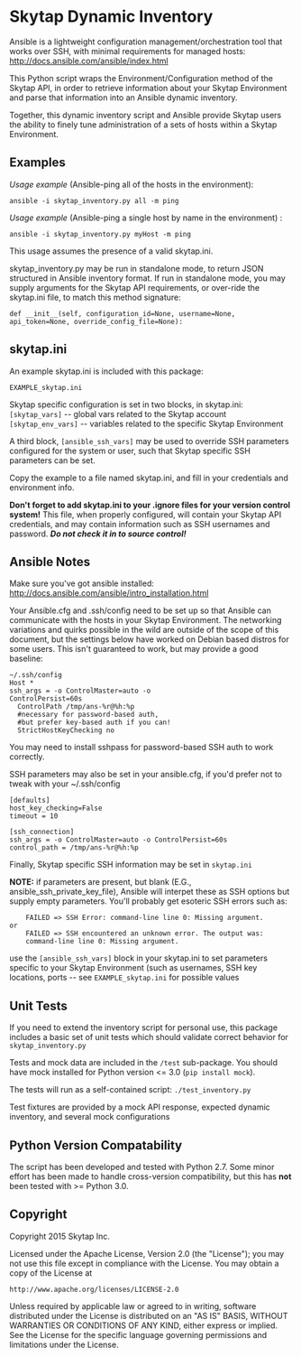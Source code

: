 # Skytap Dynamic Inventory
Ansible is a lightweight configuration management/orchestration tool that works over SSH, with minimal requirements for managed hosts: 
http://docs.ansible.com/ansible/index.html 

This Python script wraps the Environment/Configuration method of the Skytap API, in order to retrieve information about your Skytap Environment and parse that information into an Ansible dynamic inventory.  

Together, this dynamic inventory script and Ansible provide Skytap users the ability to finely tune administration of a sets of hosts within a Skytap Environment.  


## Examples
*Usage example* (Ansible-ping all of the hosts in the environment): 

    ansible -i skytap_inventory.py all -m ping

*Usage example* (Ansible-ping a single host by name in the environment) : 

    ansible -i skytap_inventory.py myHost -m ping 

This usage assumes the presence of a valid skytap.ini.  

skytap_inventory.py may be run in standalone mode, to return JSON structured in Ansible inventory format.  If run in standalone mode, you may supply arguments for the Skytap API requirements, or over-ride the skytap.ini file, to match this method signature: 

    def __init__(self, configuration_id=None, username=None, api_token=None, override_config_file=None):

## skytap.ini  
An example skytap.ini is included with this package: 

    EXAMPLE_skytap.ini 

Skytap specific configuration is set in two blocks, in skytap.ini: 
`[skytap_vars]`  -- global vars related to the Skytap account 
`[skytap_env_vars]`  -- variables related to the specific Skytap Environment

A third block, `[ansible_ssh_vars]` may be used to override SSH parameters configured for the system or user, such that Skytap specific SSH parameters can be set.   

Copy the example to a file named skytap.ini, and fill in your credentials and environment info.  

**Don't forget to add skytap.ini to your .ignore files for your version control system!** This file, when properly configured, will contain your Skytap API credentials, and may contain information such as SSH usernames and password.  ***Do not check it in to source control!*** 

## Ansible Notes 
 Make sure you've got ansible installed: 
 http://docs.ansible.com/ansible/intro_installation.html 

Your Ansible.cfg and .ssh/config need to be set up so that Ansible can communicate with the hosts in your Skytap Environment.  The networking variations and quirks possible in the wild are outside of the scope of this document, but the settings below have worked on Debian based distros for some users.  This isn't guaranteed to work, but may provide a good baseline:  

    ~/.ssh/config 
    Host *
    ssh_args = -o ControlMaster=auto -o
    ControlPersist=60s
      ControlPath /tmp/ans-%r@%h:%p
      #necessary for password-based auth, 
      #but prefer key-based auth if you can!
      StrictHostKeyChecking no 

You may need to install sshpass for password-based SSH auth to work correctly.  

SSH parameters may also be set in your ansible.cfg, if you'd prefer not to tweak with your ~/.ssh/config

    [defaults]
    host_key_checking=False
    timeout = 10
    
    [ssh_connection]
    ssh_args = -o ControlMaster=auto -o ControlPersist=60s
    control_path = /tmp/ans-%r@%h:%p

Finally, Skytap specific SSH information may be set in `skytap.ini`

**NOTE:** if parameters are present, but blank (E.G., ansible_ssh_private_key_file), Ansible will interpet these as SSH options but supply
empty parameters.  You'll probably get esoteric SSH errors such as: 

        FAILED => SSH Error: command-line line 0: Missing argument.
    or 
        FAILED => SSH encountered an unknown error. The output was:
        command-line line 0: Missing argument.

use the `[ansible_ssh_vars]` block in your skytap.ini to set parameters specific to your Skytap Environment (such as usernames, SSH key locations, ports -- see `EXAMPLE_skytap.ini` for possible values

## Unit Tests
If you need to extend the inventory script for personal use, this package includes a basic set of unit tests which should validate correct behavior for  `skytap_inventory.py` 

Tests and mock data are included in the `/test` sub-package.  You should have mock installed for Python version <= 3.0 (`pip install mock`).  

The tests will run as a self-contained script: 
`./test_inventory.py` 

Test fixtures are provided by a mock API response, expected dynamic inventory, and several mock configurations 

## Python Version Compatability
The script has been developed and tested with Python 2.7.  Some minor effort has been made to handle cross-version compatibility, but this has **not** been tested with >= Python 3.0.  

## Copyright
Copyright 2015 Skytap Inc.

Licensed under the Apache License, Version 2.0 (the "License");
you may not use this file except in compliance with the License.
You may obtain a copy of the License at

    http://www.apache.org/licenses/LICENSE-2.0

Unless required by applicable law or agreed to in writing, software
distributed under the License is distributed on an "AS IS" BASIS,
WITHOUT WARRANTIES OR CONDITIONS OF ANY KIND, either express or implied.
See the License for the specific language governing permissions and
limitations under the License.

